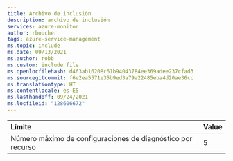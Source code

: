 ```yaml
---
title: Archivo de inclusión
description: archivo de inclusión
services: azure-monitor
author: rboucher
tags: azure-service-management
ms.topic: include
ms.date: 09/13/2021
ms.author: robb
ms.custom: include file
ms.openlocfilehash: d463ab16208c61b94043784ee369adee237cfad3
ms.sourcegitcommit: f6e2ea5571e35b9ed3a79a22485eba4d20ae36cc
ms.translationtype: HT
ms.contentlocale: es-ES
ms.lasthandoff: 09/24/2021
ms.locfileid: "128606672"
---
```

| Límite | Value |
|:---|:---|
| Número máximo de configuraciones de diagnóstico por recurso | 5 |
